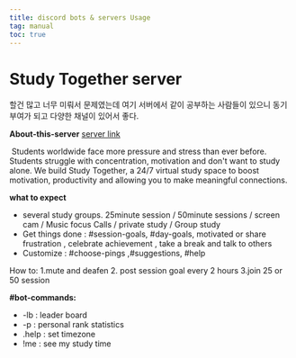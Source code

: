 ```yaml
---
title: discord bots & servers Usage
tag: manual
toc: true
---
```


# Study Together server

할건 많고 너무 미뤄서 문제였는데 여기 서버에서 같이 공부하는 사람들이 있으니 동기부여가 되고 다양한 채널이 있어서 좋다.

**About-this-server**  [server link](https://studytogether.com/join)

​	Students worldwide face more pressure and stress than ever before. Students struggle with concentration, motivation and don't want to study alone. We build Study Together, a 24/7 virtual study space to boost motivation, productivity and allowing you to make meaningful connections.

**what to expect**

- several study groups.  25minute session /  50minute sessions / screen cam / Music focus Calls / private study / Group study
- Get things done : #session-goals, #day-goals, motivated or share frustration , celebrate achievement , take a break and talk to others
- Customize : #choose-pings ,#suggestions, #help

How to: 1.mute and deafen 2. post session goal every 2 hours 3.join 25 or 50 session

**#bot-commands:**

- -lb : leader board
- -p : personal rank statistics
- .help : set timezone
- !me : see my study time

